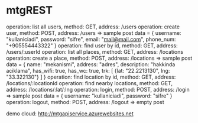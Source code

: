 # mtgREST

operation: list all users, method: GET, address: /users
operation: create user, method: POST, address: /users => sample post data = { username: "kullaniciadi", password: "sifre", email: "mail@mail.com", phone_num: "+905554443322" }
operation: find user by id, method: GET, address: /users/:userId
operation: list all places, method: GET, address: /locations
operation: create a place, method: POST, address: /locations => sample post data = { name: "mekanismi", address: "adres", description: "hakkinda aciklama", has_wifi: true, has_wc: true, trk: [ {lat: "22.2213130", lng: "33.322130"} ] }
operation: find location by id, method: GET, address: /locations/:locationId
operation: find nearby locations, method: GET, address: /locations/:lat/:lng
operation: login, method: POST, address: /login => sample post data = { username: "kullaniciadi", password: "sifre" } 
operation: logout, method: POST, address: /logout => empty post

demo cloud: http://mtgapiservice.azurewebsites.net
